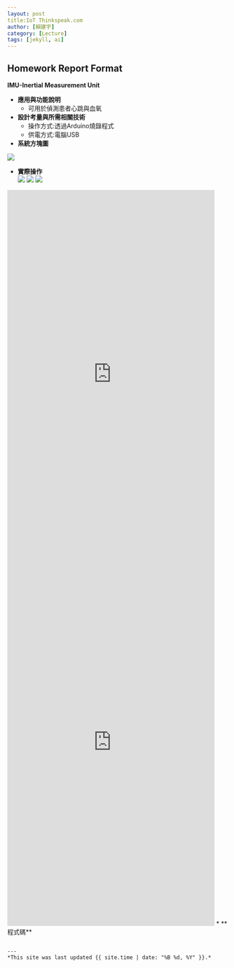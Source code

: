 ```yaml
--- 
layout: post
title:IoT Thinkspeak.com
author: [賴建宇]
category: [Lecture]
tags: [jekyll, ai]
---
```

## Homework Report Format
**IMU-Inertial Measurement Unit**<br>
* **應用與功能說明**<br>
  - 可用於偵測患者心跳與血氧
* **設計考量與所需相關技術**
  - 操作方式:透過Arduino燒錄程式
  - 供電方式:電腦USB
* **系統方塊圖**<br>

![](https://github.com/ouo0725/MCU-project/blob/main/images/share.png?raw=true)

* **實際操作**<br>
![](https://github.com/ouo0725/MCU-project/blob/main/images/IMG_0900.JPG?raw=true)
![](https://github.com/ouo0725/MCU-project/blob/main/images/IMG_0901.JPG?raw=true)
![](https://github.com/ouo0725/MCU-project/blob/main/images/cdv_photo_16850090261.jpg?raw=true)
<iframe width="473" height="840" src="https://www.youtube.com/embed/9KdMP6trdgM" title="" frameborder="0" allow="accelerometer; autoplay; clipboard-write; encrypted-media; gyroscope; picture-in-picture; web-share" allowfullscreen></iframe>

<iframe width="473" height="840" src="https://www.youtube.com/embed/SDXN8wvpgIc" title="心跳血氧" frameborder="0" allow="accelerometer; autoplay; clipboard-write; encrypted-media; gyroscope; picture-in-picture; web-share" allowfullscreen></iframe>
* **程式碼**<br>

```

---
*This site was last updated {{ site.time | date: "%B %d, %Y" }}.*


